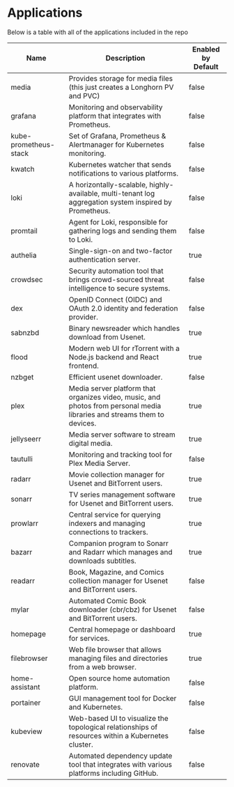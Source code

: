 # Applications

Below is a table with all of the applications included in the repo

| Name                    | Description                                                                                                           | Enabled by Default |
|-------------------------|-----------------------------------------------------------------------------------------------------------------------|--------------------|
| media                   | Provides storage for media files (this just creates a Longhorn PV and PVC)                                            | false              |
| grafana                 | Monitoring and observability platform that integrates with Prometheus.                                                 | false              |
| kube-prometheus-stack   | Set of Grafana, Prometheus & Alertmanager for Kubernetes monitoring.                                                  | false              |
| kwatch                  | Kubernetes watcher that sends notifications to various platforms.                                                      | false              |
| loki                    | A horizontally-scalable, highly-available, multi-tenant log aggregation system inspired by Prometheus.                 | false              |
| promtail                | Agent for Loki, responsible for gathering logs and sending them to Loki.                                               | false              |
| authelia                | Single-sign-on and two-factor authentication server.                                                                  | true               |
| crowdsec                | Security automation tool that brings crowd-sourced threat intelligence to secure systems.                              | false              |
| dex                     | OpenID Connect (OIDC) and OAuth 2.0 identity and federation provider.                                                 | false              |
| sabnzbd                 | Binary newsreader which handles download from Usenet.                                                                 | true               |
| flood                   | Modern web UI for rTorrent with a Node.js backend and React frontend.                                                 | true               |
| nzbget                  | Efficient usenet downloader.                                                                                          | false              |
| plex                    | Media server platform that organizes video, music, and photos from personal media libraries and streams them to devices.| true               |
| jellyseerr              | Media server software to stream digital media.                                                                        | true               |
| tautulli                | Monitoring and tracking tool for Plex Media Server.                                                                   | false              |
| radarr                  | Movie collection manager for Usenet and BitTorrent users.                                                             | true               |
| sonarr                  | TV series management software for Usenet and BitTorrent users.                                                        | true               |
| prowlarr                | Central service for querying indexers and managing connections to trackers.                                           | true               |
| bazarr                  | Companion program to Sonarr and Radarr which manages and downloads subtitles.                                         | true               |
| readarr                 | Book, Magazine, and Comics collection manager for Usenet and BitTorrent users.                                        | false              |
| mylar                   | Automated Comic Book downloader (cbr/cbz) for Usenet and BitTorrent users.                                           | false              |
| homepage                | Central homepage or dashboard for services.                                                                           | true               |
| filebrowser             | Web file browser that allows managing files and directories from a web browser.                                       | true               |
| home-assistant          | Open source home automation platform.                                                                                 | false              |
| portainer               | GUI management tool for Docker and Kubernetes.                                                                       | false              |
| kubeview                | Web-based UI to visualize the topological relationships of resources within a Kubernetes cluster.                      | false              |
| renovate                | Automated dependency update tool that integrates with various platforms including GitHub.                              | false              |
